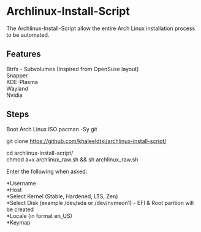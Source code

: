 # Archlinux-Install-Script

The Archlinux-Install-Script allow the entire Arch Linux installation process to be automated.


## Features
Btrfs - Subvolumes (Inspired from OpenSuse layout)  
Snapper  
KDE-Plasma  
Wayland  
Nvidia



## Steps

Boot Arch Linux ISO
pacman -Sy git

git clone https://github.com/khaleeldtxi/archlinux-install-script/

cd archlinux-install-script/  
chmod a+x archlinux_raw.sh && sh archlinux_raw.sh

Enter the following when asked:

*Username\
*Host\
*Select Kernel (Stable, Hardened, LTS, Zen)\
*Select Disk (example /dev/sda or /dev/nvmeon1) - EFI & Root parition will be created\
*Locale (in format en_US)  
*Keymap
